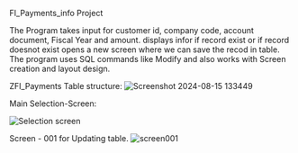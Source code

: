 
FI_Payments_info Project

The Program takes input for customer id, company code, account document, Fiscal Year and amount. displays infor if record exist or if record doesnot exist opens a new screen where we can save the recod in table.
The program uses SQL commands like Modify and also works with Screen creation and layout design.

ZFI_Payments Table structure:
![Screenshot 2024-08-15 133449](https://github.com/user-attachments/assets/c30d2041-9bf9-4ed6-8f3b-ab8bff65d92d)

Main Selection-Screen:

![Selection screen](https://github.com/user-attachments/assets/ebf278a7-cffb-4218-b7ff-33552dc84e71)

Screen - 001 for Updating table.
![screen001](https://github.com/user-attachments/assets/faf8b03c-2af7-4e5e-94d9-7bbbe3882906)
